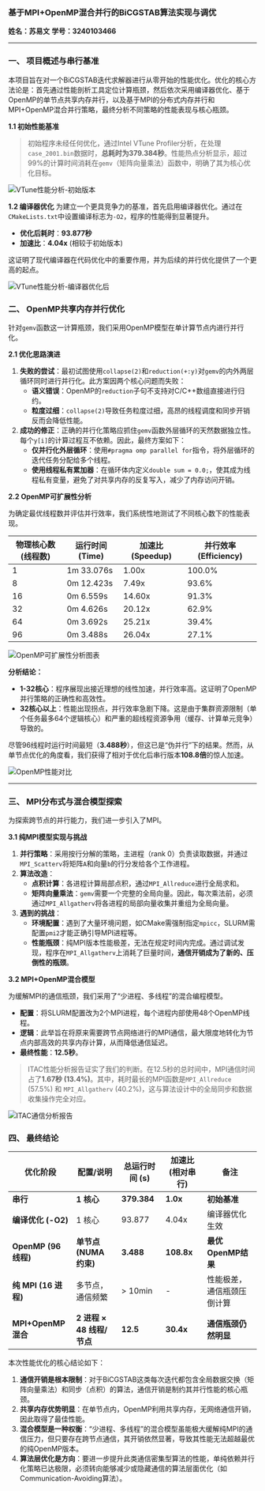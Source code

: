 ### 基于MPI+OpenMP混合并行的BiCGSTAB算法实现与调优



**姓名：苏易文** **学号：3240103466**

------



### **一、 项目概述与串行基准**



本项目旨在对一个BiCGSTAB迭代求解器进行从零开始的性能优化。优化的核心方法论是：首先通过性能剖析工具定位计算瓶颈，然后依次采用编译器优化、基于OpenMP的单节点共享内存并行，以及基于MPI的分布式内存并行和MPI+OpenMP混合并行策略，最终分析不同策略的性能表现与核心瓶颈。

**1.1 初始性能基准**

> 初始程序未经任何优化，通过Intel VTune Profiler分析，在处理`case_2001.bin`数据时，**总耗时为379.384秒**。性能热点分析显示，超过99%的计算时间消耗在`gemv`（矩阵向量乘法）函数中，明确了其为核心优化目标。

![VTune性能分析-初始版本](../assets/image-20250909214805195.png)

**1.2 编译器优化** 为建立一个更具竞争力的基准，首先启用编译器优化。通过在`CMakeLists.txt`中设置编译标志为`-O2`，程序的性能得到显著提升。

- **优化后耗时**：**93.877秒**
- **加速比**：**4.04x** (相较于初始版本)

这证明了现代编译器在代码优化中的重要作用，并为后续的并行优化提供了一个更高的起点。

![VTune性能分析-编译器优化后](../assets/image-20250909214825105.png)

### **二、 OpenMP共享内存并行优化**



针对`gemv`函数这一计算瓶颈，我们采用OpenMP模型在单计算节点内进行并行化。

**2.1 优化思路演进**

1. **失败的尝试**：最初试图使用`collapse(2)`和`reduction(+:y)`对`gemv`的内外两层循环同时进行并行化。此方案因两个核心问题而失败：
   - **语义错误**：OpenMP的`reduction`子句不支持对C/C++数组直接进行归约。
   - **粒度过细**：`collapse(2)`导致任务粒度过细，高昂的线程调度和同步开销反而会降低性能。
2. **成功的修正**：正确的并行化策略应抓住`gemv`函数外层循环的天然数据独立性。每个`y[i]`的计算过程互不依赖。因此，最终方案如下：
   - **仅并行化外层循环**：使用`#pragma omp parallel for`指令，将外层循环的迭代任务分配给多个线程。
   - **使用线程私有累加器**：在循环体内定义`double sum = 0.0;`，使其成为线程私有变量，避免了对共享内存的反复写入，减少了内存访问开销。

**2.2 OpenMP可扩展性分析**

为确定最优线程数并评估并行效率，我们系统性地测试了不同核心数下的性能表现。

| 物理核心数(线程数) | 运行时间 (Time) | 加速比 (Speedup) | 并行效率 (Efficiency) |
| ------------------ | --------------- | ---------------- | --------------------- |
| 1                  | 1m 33.076s      | 1.00x            | 100.0%                |
| 8                  | 0m 12.423s      | 7.49x            | 93.6%                 |
| 16                 | 0m 6.559s       | 14.60x           | 91.3%                 |
| 32                 | 0m 4.626s       | 20.12x           | 62.9%                 |
| 64                 | 0m 3.692s       | 25.21x           | 39.4%                 |
| 96                 | 0m 3.488s       | 26.04x           | 27.1%                 |

![OpenMP可扩展性分析图表](../assets/e4290bf6-2957-4838-85fb-46c52c9d77d2.png)

**分析结论：**

- **1-32核心**：程序展现出接近理想的线性加速，并行效率高。这证明了OpenMP并行策略的正确性和高效性。
- **32核心以上**：性能出现拐点，并行效率急剧下降。这是由于集群资源限制（单个任务最多64个逻辑核心）和严重的超线程资源争用（缓存、计算单元竞争）导致的。

尽管96线程时运行时间最短（**3.488秒**），但这已是“伪并行”下的结果。然而，从单节点优化的角度看，我们获得了相对于优化后串行版本**108.8倍**的惊人加速。

![OpenMP性能对比](../assets/image-20250909214914518.png)

------



### **三、 MPI分布式与混合模型探索**



为探索跨节点的并行能力，我们进一步引入了MPI。

**3.1 纯MPI模型实现与挑战**

1. **并行策略**：采用按行分解的策略，主进程（rank 0）负责读取数据，并通过`MPI_Scatterv`将矩阵`A`和向量`b`的行分发给各个工作进程。
2. **算法改造**：
   - **点积计算**：各进程计算局部点积，通过`MPI_Allreduce`进行全局求和。
   - **矩阵向量乘法**：`gemv`需要一个完整的全局向量。因此，每次乘法前，必须通过`MPI_Allgatherv`将各进程的局部向量收集并重组为全局向量。
3. **遇到的挑战**：
   - **环境配置**：遇到了大量环境问题，如CMake需强制指定`mpicc`，SLURM需配置`pmi2`才能正确引导MPI进程等。
   - **性能瓶颈**：纯MPI版本性能极差，无法在规定时间内完成。通过调试发现，程序在`MPI_Allgatherv`上消耗了巨量时间，**通信开销成为了新的、压倒性的瓶颈**。

**3.2 MPI+OpenMP混合模型**

为缓解MPI的通信瓶颈，我们采用了“少进程、多线程”的混合编程模型。

- **配置**：将SLURM配置改为2个MPI进程，每个进程内部使用48个OpenMP线程。
- **逻辑**：此举旨在将原来需要跨节点网络进行的MPI通信，最大限度地转化为节点内部高效的共享内存计算，从而降低通信延迟。
- **最终性能**：**12.5秒**。

> ITAC性能分析报告证实了我们的判断。在12.5秒的总时间中，MPI通信时间占了**1.67秒 (13.4%)**。其中，耗时最长的MPI函数是`MPI_Allreduce` (57.5%) 和 `MPI_Allgatherv` (40.2%)，这与算法设计中的全局同步和数据收集操作完全对应。

![ITAC通信分析报告](../assets/image-20250909214930548.png)

### **四、 最终结论**



| 优化阶段             | 配置/说明                 | 总运行时间 (s) | 加速比 (相对串行) | 备注                       |
| -------------------- | ------------------------- | -------------- | ----------------- | -------------------------- |
| **串行**             | **1 核心**                | **379.384**    | **1.0x**          | **初始基准**               |
| **编译优化 (-O2)**   | 1 核心                    | 93.877         | 4.04x             | 编译器优化生效             |
| **OpenMP (96 线程)** | **单节点 (NUMA 约束)**    | **3.488**      | **108.8x**        | **最优OpenMP结果**         |
| **纯 MPI (16 进程)** | 多节点，通信频繁          | > 10min        | -                 | 性能极差，通信瓶颈压倒计算 |
| **MPI+OpenMP 混合**  | **2 进程 × 48 线程/节点** | **12.5**       | **30.4x**         | **通信瓶颈仍然明显**       |



本次性能优化的核心结论如下：

1. **通信开销是根本限制**：对于BiCGSTAB这类每次迭代都包含全局数据交换（矩阵向量乘法）和同步（点积）的算法，通信开销是制约其并行性能的核心瓶颈。
2. **共享内存优势明显**：在单节点内，OpenMP利用共享内存，无网络通信开销，因此取得了最佳性能。
3. **混合模型是一种权衡**：“少进程、多线程”的混合模型虽能极大缓解纯MPI的通信压力，但只要存在跨节点通信，其开销依然显著，导致其性能无法超越最优的纯OpenMP版本。
4. **算法层优化是方向**：要进一步提升此类通信密集型算法的性能，单纯依赖并行化策略已达极限，必须转向能够减少或隐藏通信的算法层面优化（如Communication-Avoiding算法）。